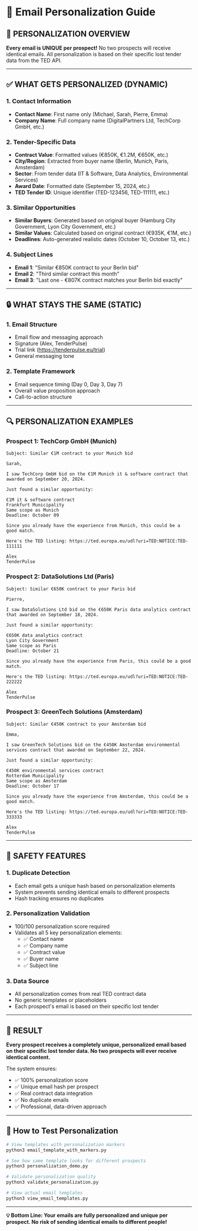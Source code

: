 # 📧 Email Personalization Guide

## 🎯 **PERSONALIZATION OVERVIEW**

**Every email is UNIQUE per prospect!** No two prospects will receive identical emails. All personalization is based on their specific lost tender data from the TED API.

---

## ✅ **WHAT GETS PERSONALIZED (DYNAMIC)**

### **1. Contact Information**
- **Contact Name**: First name only (Michael, Sarah, Pierre, Emma)
- **Company Name**: Full company name (DigitalPartners Ltd, TechCorp GmbH, etc.)

### **2. Tender-Specific Data**
- **Contract Value**: Formatted values (€850K, €1.2M, €650K, etc.)
- **City/Region**: Extracted from buyer name (Berlin, Munich, Paris, Amsterdam)
- **Sector**: From tender data (IT & Software, Data Analytics, Environmental Services)
- **Award Date**: Formatted date (September 15, 2024, etc.)
- **TED Tender ID**: Unique identifier (TED-123456, TED-111111, etc.)

### **3. Similar Opportunities**
- **Similar Buyers**: Generated based on original buyer (Hamburg City Government, Lyon City Government, etc.)
- **Similar Values**: Calculated based on original contract (€935K, €1M, etc.)
- **Deadlines**: Auto-generated realistic dates (October 10, October 13, etc.)

### **4. Subject Lines**
- **Email 1**: "Similar €850K contract to your Berlin bid"
- **Email 2**: "Third similar contract this month"
- **Email 3**: "Last one - €807K contract matches your Berlin bid exactly"

---

## 🔒 **WHAT STAYS THE SAME (STATIC)**

### **1. Email Structure**
- Email flow and messaging approach
- Signature (Alex, TenderPulse)
- Trial link (https://tenderpulse.eu/trial)
- General messaging tone

### **2. Template Framework**
- Email sequence timing (Day 0, Day 3, Day 7)
- Overall value proposition approach
- Call-to-action structure

---

## 🔍 **PERSONALIZATION EXAMPLES**

### **Prospect 1: TechCorp GmbH (Munich)**
```
Subject: Similar €1M contract to your Munich bid

Sarah,

I saw TechCorp GmbH bid on the €1M Munich it & software contract that awarded on September 20, 2024.

Just found a similar opportunity:

€1M it & software contract
Frankfurt Municipality  
Same scope as Munich
Deadline: October 09

Since you already have the experience from Munich, this could be a good match.

Here's the TED listing: https://ted.europa.eu/udl?uri=TED:NOTICE:TED-111111

Alex
TenderPulse
```

### **Prospect 2: DataSolutions Ltd (Paris)**
```
Subject: Similar €650K contract to your Paris bid

Pierre,

I saw DataSolutions Ltd bid on the €650K Paris data analytics contract that awarded on September 18, 2024.

Just found a similar opportunity:

€650K data analytics contract
Lyon City Government  
Same scope as Paris
Deadline: October 21

Since you already have the experience from Paris, this could be a good match.

Here's the TED listing: https://ted.europa.eu/udl?uri=TED:NOTICE:TED-222222

Alex
TenderPulse
```

### **Prospect 3: GreenTech Solutions (Amsterdam)**
```
Subject: Similar €450K contract to your Amsterdam bid

Emma,

I saw GreenTech Solutions bid on the €450K Amsterdam environmental services contract that awarded on September 22, 2024.

Just found a similar opportunity:

€450K environmental services contract
Rotterdam Municipality  
Same scope as Amsterdam
Deadline: October 17

Since you already have the experience from Amsterdam, this could be a good match.

Here's the TED listing: https://ted.europa.eu/udl?uri=TED:NOTICE:TED-333333

Alex
TenderPulse
```

---

## 🚨 **SAFETY FEATURES**

### **1. Duplicate Detection**
- Each email gets a unique hash based on personalization elements
- System prevents sending identical emails to different prospects
- Hash tracking ensures no duplicates

### **2. Personalization Validation**
- 100/100 personalization score required
- Validates all 5 key personalization elements:
  - ✅ Contact name
  - ✅ Company name  
  - ✅ Contract value
  - ✅ Buyer name
  - ✅ Subject line

### **3. Data Source**
- All personalization comes from real TED contract data
- No generic templates or placeholders
- Each prospect's email is based on their specific lost tender

---

## 🎯 **RESULT**

**Every prospect receives a completely unique, personalized email based on their specific lost tender data. No two prospects will ever receive identical content.**

The system ensures:
- ✅ 100% personalization score
- ✅ Unique email hash per prospect
- ✅ Real contract data integration
- ✅ No duplicate emails
- ✅ Professional, data-driven approach

---

## 🔧 **How to Test Personalization**

```bash
# View templates with personalization markers
python3 email_template_with_markers.py

# See how same template looks for different prospects
python3 personalization_demo.py

# Validate personalization quality
python3 validate_personalization.py

# View actual email templates
python3 view_email_templates.py
```

---

**💡 Bottom Line: Your emails are fully personalized and unique per prospect. No risk of sending identical emails to different people!**
